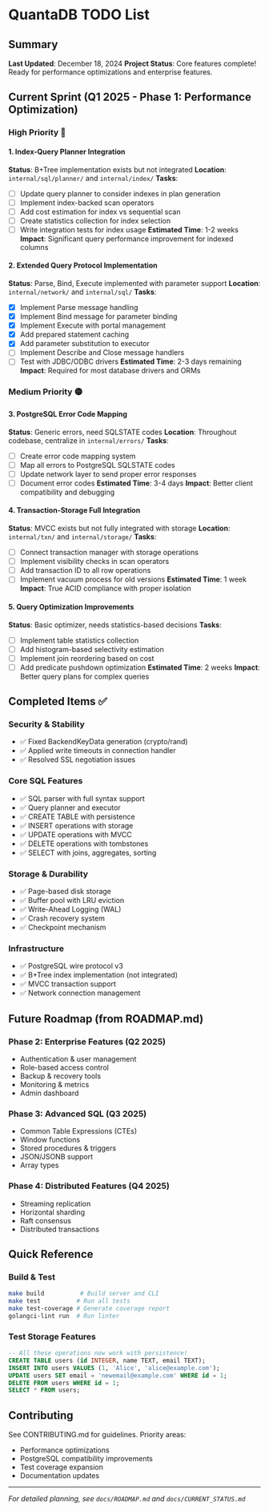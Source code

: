 # QuantaDB TODO List

## Summary
**Last Updated**: December 18, 2024
**Project Status**: Core features complete! Ready for performance optimizations and enterprise features.

## Current Sprint (Q1 2025 - Phase 1: Performance Optimization)

### High Priority 🔴

#### 1. Index-Query Planner Integration
**Status**: B+Tree implementation exists but not integrated
**Location**: `internal/sql/planner/` and `internal/index/`
**Tasks**:
- [ ] Update query planner to consider indexes in plan generation
- [ ] Implement index-backed scan operators
- [ ] Add cost estimation for index vs sequential scan  
- [ ] Create statistics collection for index selection
- [ ] Write integration tests for index usage
**Estimated Time**: 1-2 weeks
**Impact**: Significant query performance improvement for indexed columns

#### 2. Extended Query Protocol Implementation
**Status**: Parse, Bind, Execute implemented with parameter support
**Location**: `internal/network/` and `internal/sql/`
**Tasks**:
- [x] Implement Parse message handling
- [x] Implement Bind message for parameter binding
- [x] Implement Execute with portal management
- [x] Add prepared statement caching
- [x] Add parameter substitution to executor
- [ ] Implement Describe and Close message handlers
- [ ] Test with JDBC/ODBC drivers
**Estimated Time**: 2-3 days remaining
**Impact**: Required for most database drivers and ORMs

### Medium Priority 🟡

#### 3. PostgreSQL Error Code Mapping
**Status**: Generic errors, need SQLSTATE codes
**Location**: Throughout codebase, centralize in `internal/errors/`
**Tasks**:
- [ ] Create error code mapping system
- [ ] Map all errors to PostgreSQL SQLSTATE codes
- [ ] Update network layer to send proper error responses
- [ ] Document error codes
**Estimated Time**: 3-4 days
**Impact**: Better client compatibility and debugging

#### 4. Transaction-Storage Full Integration
**Status**: MVCC exists but not fully integrated with storage
**Location**: `internal/txn/` and `internal/storage/`
**Tasks**:
- [ ] Connect transaction manager with storage operations
- [ ] Implement visibility checks in scan operators
- [ ] Add transaction ID to all row operations
- [ ] Implement vacuum process for old versions
**Estimated Time**: 1 week
**Impact**: True ACID compliance with proper isolation

#### 5. Query Optimization Improvements
**Status**: Basic optimizer, needs statistics-based decisions
**Tasks**:
- [ ] Implement table statistics collection
- [ ] Add histogram-based selectivity estimation
- [ ] Implement join reordering based on cost
- [ ] Add predicate pushdown optimization
**Estimated Time**: 2 weeks
**Impact**: Better query plans for complex queries

## Completed Items ✅

### Security & Stability
- ✅ Fixed BackendKeyData generation (crypto/rand)
- ✅ Applied write timeouts in connection handler
- ✅ Resolved SSL negotiation issues

### Core SQL Features  
- ✅ SQL parser with full syntax support
- ✅ Query planner and executor
- ✅ CREATE TABLE with persistence
- ✅ INSERT operations with storage
- ✅ UPDATE operations with MVCC
- ✅ DELETE operations with tombstones
- ✅ SELECT with joins, aggregates, sorting

### Storage & Durability
- ✅ Page-based disk storage  
- ✅ Buffer pool with LRU eviction
- ✅ Write-Ahead Logging (WAL)
- ✅ Crash recovery system
- ✅ Checkpoint mechanism

### Infrastructure
- ✅ PostgreSQL wire protocol v3
- ✅ B+Tree index implementation (not integrated)
- ✅ MVCC transaction support
- ✅ Network connection management

## Future Roadmap (from ROADMAP.md)

### Phase 2: Enterprise Features (Q2 2025)
- Authentication & user management
- Role-based access control
- Backup & recovery tools
- Monitoring & metrics
- Admin dashboard

### Phase 3: Advanced SQL (Q3 2025)
- Common Table Expressions (CTEs)
- Window functions
- Stored procedures & triggers
- JSON/JSONB support
- Array types

### Phase 4: Distributed Features (Q4 2025)
- Streaming replication
- Horizontal sharding
- Raft consensus
- Distributed transactions

## Quick Reference

### Build & Test
```bash
make build          # Build server and CLI
make test          # Run all tests
make test-coverage # Generate coverage report
golangci-lint run  # Run linter
```

### Test Storage Features
```sql
-- All these operations now work with persistence!
CREATE TABLE users (id INTEGER, name TEXT, email TEXT);
INSERT INTO users VALUES (1, 'Alice', 'alice@example.com');
UPDATE users SET email = 'newemail@example.com' WHERE id = 1;
DELETE FROM users WHERE id = 1;
SELECT * FROM users;
```

## Contributing

See CONTRIBUTING.md for guidelines. Priority areas:
- Performance optimizations
- PostgreSQL compatibility improvements  
- Test coverage expansion
- Documentation updates

---
*For detailed planning, see `docs/ROADMAP.md` and `docs/CURRENT_STATUS.md`*